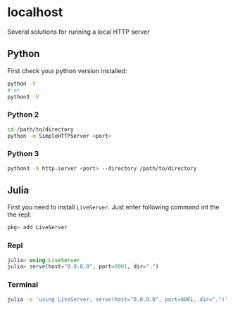 # localhost
Several solutions for running a local HTTP server

## Python 
First check your python version installed: 
```bash
python -V
# or
python3 -V
```

### Python 2
```bash
cd /path/to/directory
python -m SimpleHTTPServer <port>
```

### Python 3
```bash
python3 -m http.server <port> --directory /path/to/directory
```

## Julia
First you need to install `LiveServer`. Just enter following command int the the repl:
```julia
pkg> add LiveServer
```

### Repl
```julia
julia> using LiveServer
julia> serve(host="0.0.0.0", port=8001, dir=".")
```

### Terminal
```bash
julia -e 'using LiveServer; serve(host="0.0.0.0", port=8001, dir=".")'
```
	
